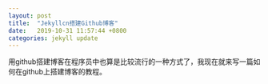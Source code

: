 ```yaml
---
layout: post
title:  "Jekyllcn搭建Github博客"
date:   2019-10-31 11:57:44 +0800
categories: jekyll update
---
```

用github搭建博客在程序员中也算是比较流行的一种方式了，我现在就来写一篇如何在github上搭建博客的教程。

